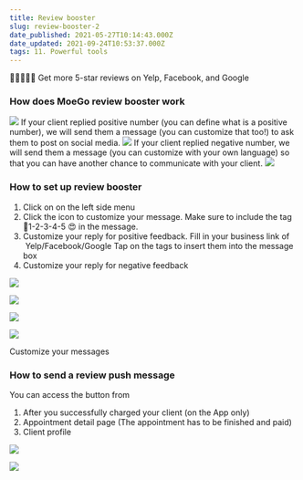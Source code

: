 ```yaml
---
title: Review booster
slug: review-booster-2
date_published: 2021-05-27T10:14:43.000Z
date_updated: 2021-09-24T10:53:37.000Z
tags: 11. Powerful tools
---
```


🌟🌟🌟🌟🌟
Get more 5-star reviews on Yelp, Facebook, and Google

### How does MoeGo review booster work
![](__GHOST_URL__/content/images/2021/06/review-push-1.png)
If your client replied positive number (you can define what is a positive number), we will send them a message (you can customize that too!) to ask them to post on social media.
![](__GHOST_URL__/content/images/2021/06/review-push-2.png)
If your client replied negative number, we will send them a message (you can customize with your own language) so that you can have another chance to communicate with your client.
![](__GHOST_URL__/content/images/2021/06/review-push-3.png)
### How to set up review booster

1. Click on **<Review booster>** on the left side menu
2. Click the **<Edit>** icon to customize your message. Make sure to include the tag 🙁1-2-3-4-5 😍 in the message.
3. Customize your reply for positive feedback.
Fill in your business link of  Yelp/Facebook/Google
Tap on the tags to insert them into the message box
4. Customize your reply for negative feedback

![](__GHOST_URL__/content/images/2021/06/review-booster-2.png)

![](__GHOST_URL__/content/images/2021/06/review-message.png)

![](__GHOST_URL__/content/images/2021/06/positive-1.png)

![](__GHOST_URL__/content/images/2021/06/negative.png)

Customize your messages
### How to send a review push message 

You can access the **<Ask Review>** button from

1. After you successfully charged your client (on the App only)
2. Appointment detail page (The appointment has to be finished and paid)
3. Client profile

![](__GHOST_URL__/content/images/2021/06/ticket-review.png)

![](__GHOST_URL__/content/images/2021/06/profile-review.png)
